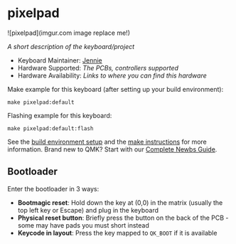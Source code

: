 # pixelpad

![pixelpad](imgur.com image replace me!)

*A short description of the keyboard/project*

* Keyboard Maintainer: [Jennie](https://github.com/ollime)
* Hardware Supported: *The PCBs, controllers supported*
* Hardware Availability: *Links to where you can find this hardware*

Make example for this keyboard (after setting up your build environment):

    make pixelpad:default

Flashing example for this keyboard:

    make pixelpad:default:flash

See the [build environment setup](https://docs.qmk.fm/#/getting_started_build_tools) and the [make instructions](https://docs.qmk.fm/#/getting_started_make_guide) for more information. Brand new to QMK? Start with our [Complete Newbs Guide](https://docs.qmk.fm/#/newbs).

## Bootloader

Enter the bootloader in 3 ways:

* **Bootmagic reset**: Hold down the key at (0,0) in the matrix (usually the top left key or Escape) and plug in the keyboard
* **Physical reset button**: Briefly press the button on the back of the PCB - some may have pads you must short instead
* **Keycode in layout**: Press the key mapped to `QK_BOOT` if it is available

